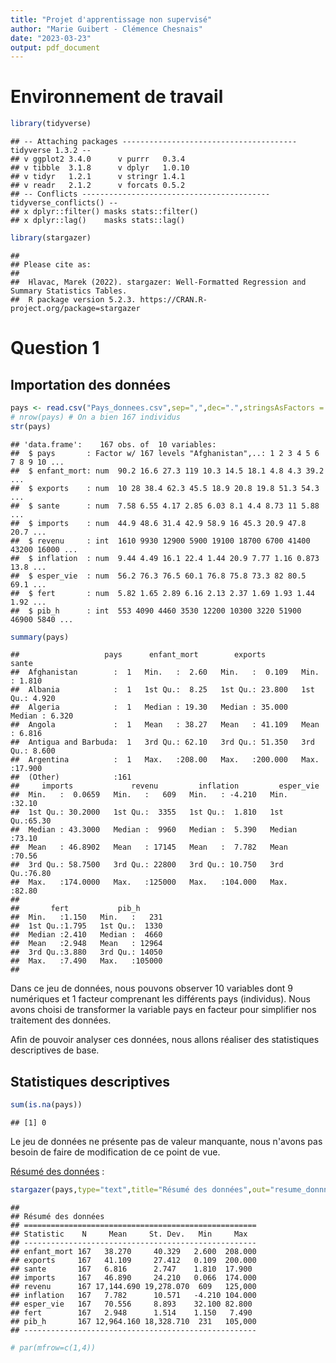 ```yaml
---
title: "Projet d'apprentissage non supervisé"
author: "Marie Guibert - Clémence Chesnais"
date: "2023-03-23"
output: pdf_document
---
```


# Environnement de travail


```r
library(tidyverse)
```

```
## -- Attaching packages --------------------------------------- tidyverse 1.3.2 --
## v ggplot2 3.4.0      v purrr   0.3.4 
## v tibble  3.1.8      v dplyr   1.0.10
## v tidyr   1.2.1      v stringr 1.4.1 
## v readr   2.1.2      v forcats 0.5.2 
## -- Conflicts ------------------------------------------ tidyverse_conflicts() --
## x dplyr::filter() masks stats::filter()
## x dplyr::lag()    masks stats::lag()
```

```r
library(stargazer)
```

```
## 
## Please cite as: 
## 
##  Hlavac, Marek (2022). stargazer: Well-Formatted Regression and Summary Statistics Tables.
##  R package version 5.2.3. https://CRAN.R-project.org/package=stargazer
```

# Question 1

## Importation des données


```r
pays <- read.csv("Pays_donnees.csv",sep=",",dec=".",stringsAsFactors = T)
# nrow(pays) # On a bien 167 individus
str(pays)
```

```
## 'data.frame':	167 obs. of  10 variables:
##  $ pays       : Factor w/ 167 levels "Afghanistan",..: 1 2 3 4 5 6 7 8 9 10 ...
##  $ enfant_mort: num  90.2 16.6 27.3 119 10.3 14.5 18.1 4.8 4.3 39.2 ...
##  $ exports    : num  10 28 38.4 62.3 45.5 18.9 20.8 19.8 51.3 54.3 ...
##  $ sante      : num  7.58 6.55 4.17 2.85 6.03 8.1 4.4 8.73 11 5.88 ...
##  $ imports    : num  44.9 48.6 31.4 42.9 58.9 16 45.3 20.9 47.8 20.7 ...
##  $ revenu     : int  1610 9930 12900 5900 19100 18700 6700 41400 43200 16000 ...
##  $ inflation  : num  9.44 4.49 16.1 22.4 1.44 20.9 7.77 1.16 0.873 13.8 ...
##  $ esper_vie  : num  56.2 76.3 76.5 60.1 76.8 75.8 73.3 82 80.5 69.1 ...
##  $ fert       : num  5.82 1.65 2.89 6.16 2.13 2.37 1.69 1.93 1.44 1.92 ...
##  $ pib_h      : int  553 4090 4460 3530 12200 10300 3220 51900 46900 5840 ...
```

```r
summary(pays)
```

```
##                   pays      enfant_mort        exports            sante       
##  Afghanistan        :  1   Min.   :  2.60   Min.   :  0.109   Min.   : 1.810  
##  Albania            :  1   1st Qu.:  8.25   1st Qu.: 23.800   1st Qu.: 4.920  
##  Algeria            :  1   Median : 19.30   Median : 35.000   Median : 6.320  
##  Angola             :  1   Mean   : 38.27   Mean   : 41.109   Mean   : 6.816  
##  Antigua and Barbuda:  1   3rd Qu.: 62.10   3rd Qu.: 51.350   3rd Qu.: 8.600  
##  Argentina          :  1   Max.   :208.00   Max.   :200.000   Max.   :17.900  
##  (Other)            :161                                                      
##     imports             revenu         inflation         esper_vie    
##  Min.   :  0.0659   Min.   :   609   Min.   : -4.210   Min.   :32.10  
##  1st Qu.: 30.2000   1st Qu.:  3355   1st Qu.:  1.810   1st Qu.:65.30  
##  Median : 43.3000   Median :  9960   Median :  5.390   Median :73.10  
##  Mean   : 46.8902   Mean   : 17145   Mean   :  7.782   Mean   :70.56  
##  3rd Qu.: 58.7500   3rd Qu.: 22800   3rd Qu.: 10.750   3rd Qu.:76.80  
##  Max.   :174.0000   Max.   :125000   Max.   :104.000   Max.   :82.80  
##                                                                       
##       fert           pib_h       
##  Min.   :1.150   Min.   :   231  
##  1st Qu.:1.795   1st Qu.:  1330  
##  Median :2.410   Median :  4660  
##  Mean   :2.948   Mean   : 12964  
##  3rd Qu.:3.880   3rd Qu.: 14050  
##  Max.   :7.490   Max.   :105000  
## 
```

Dans ce jeu de données, nous pouvons observer 10 variables dont 9 numériques et 1 facteur comprenant les différents pays (individus). Nous avons choisi de transformer la variable pays en facteur pour simplifier nos traitement des données.

Afin de pouvoir analyser ces données, nous allons réaliser des statistiques descriptives de base.

## Statistiques descriptives


```r
sum(is.na(pays))
```

```
## [1] 0
```

Le jeu de données ne présente pas de valeur manquante, nous n'avons pas besoin de faire de modification de ce point de vue.

<u>Résumé des données</u> :


```r
stargazer(pays,type="text",title="Résumé des données",out="resume_donnnees.txt")
```

```
## 
## Résumé des données
## ====================================================
## Statistic    N     Mean     St. Dev.   Min     Max  
## ----------------------------------------------------
## enfant_mort 167   38.270     40.329   2.600  208.000
## exports     167   41.109     27.412   0.109  200.000
## sante       167   6.816      2.747    1.810  17.900 
## imports     167   46.890     24.210   0.066  174.000
## revenu      167 17,144.690 19,278.070  609   125,000
## inflation   167   7.782      10.571   -4.210 104.000
## esper_vie   167   70.556     8.893    32.100 82.800 
## fert        167   2.948      1.514    1.150   7.490 
## pib_h       167 12,964.160 18,328.710  231   105,000
## ----------------------------------------------------
```


```r
# par(mfrow=c(1,4))
```
